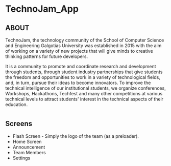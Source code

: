 # TechnoJam_App


## ABOUT 

TechnoJam, the technology community
 of the School of Computer Science and Engineering Galgotias University 
was established in 2015 with the aim of working on a variety of new 
projects that will give minds to creative thinking patterns for future 
developers.

It is a community to promote and coordinate research and development through 
students, through student industry partnerships that give students the 
freedom and opportunities to work in a variety of technological fields, 
and, in turn, pursue their ideas to become innovators. To improve the 
technical intelligence of our institutional students, we organize 
conferences, Workshops, Hackathons, Techfest and many other competitions
at various technical levels to attract students' interest in the 
technical aspects of their education.


#




## Screens

- Flash Screen - Simply the logo of the team (as a preloader).
- Home Screen 
- Announcement
- Team Members
- Settings




  





